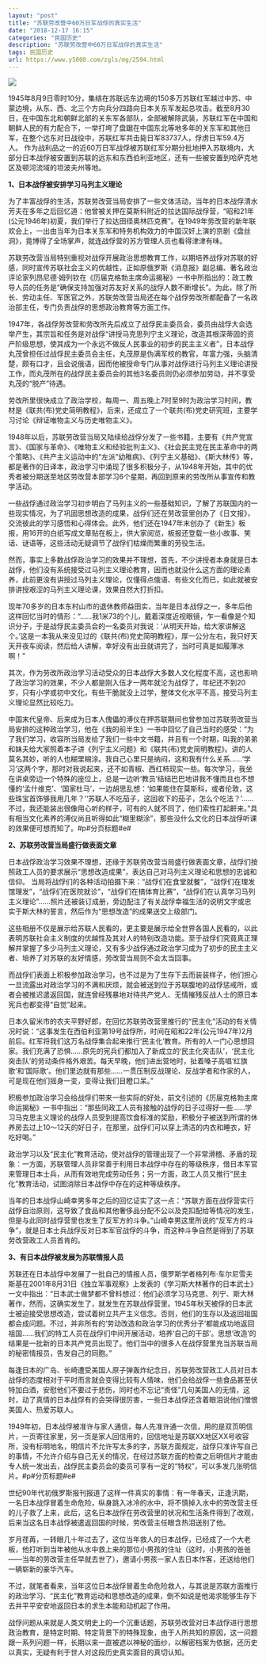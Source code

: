 ```yaml
---
layout: "post"
title: "苏联劳改营中60万日军战俘的真实生活"
date: "2018-12-17 16:15"
categories: "民国历史"
description: "苏联劳改营中60万日军战俘的真实生活"
tags: 民国历史
url: https://www.y5000.com/zgls/mg/2594.html
---
```






![](https://img.y5000.com/uploads/allimg/160508/4-16050R1264T01.jpg)

1945年8月9日零时10分，集结在苏联远东边境的150多万苏联红军越过中苏、中蒙边境，从东、西、北三个方向兵分四路向日本关东军发起总攻击。截至8月30日，在中国东北和朝鲜北部的关东军各部队，全部被解除武装，苏联红军在中国和朝鲜人民的有力配合下，一举打垮了盘踞在中国东北等地多年的关东军和其他日军，在整个远东对日战役中，苏联红军共击毙日军83737人，俘虏日军59.4万人。
作为战利品之一的近60万日军战俘被苏联红军分期分批地押入苏联境内，大部分日本战俘被安置到苏联的远东和东西伯利亚地区，还有一些被安置到哈萨克地区及顿河流域的坦波夫州等地。

**1、日本战俘被安排学习马列主义理论**

为了丰富战俘的生活，苏联劳改营当局安排了一些文体活动，当年的日本战俘清水芳夫在多年之后回忆道：他曾被关押在莫斯科附近的拉达国际战俘营，“昭和21年(公元1946年)初夏，我们举行了拉达田径奥林匹克赛”。在1949年劳改营的新年联欢会上，一出由当年为日本关东军和特务机构效力的中国汉奸上演的京剧《盘丝洞》，竟博得了全场掌声，就连战俘营的苏方管理人员也看得津津有味。

苏联劳改营当局特别重视对战俘开展政治思想教育工作，以期培养战俘对苏联的好感，同时宣传苏联社会主义的优越性，正如原俄罗斯《消息报》副总编、著名政治评论家列昂尼德·姆列钦在《历届克格勃主席命运揭秘》一书中所指出的：政工教导人员的任务是“确保支持加强对苏友好关系的战俘人数不断增长”。为此，除了所长、劳动主任、军医官之外，苏联劳改营当局还在每个战俘劳改所都配备了一名政治部主任，专门负责战俘的思想政治教育等方面工作。

1947年，各战俘劳改营和劳改所先后成立了战俘民主委员会，委员由战俘大会选举产生，其宗旨和任务是对战俘“讲授马克思列宁主义理论，改造其根深蒂固的资产阶级思想，使其成为一个永远不做反人民事业的初步的民主主义者”，日本战俘丸茂曾担任过战俘民主委员会主任，丸茂原是伪满军校的教官，年富力强，头脑清楚，颇有口才，且会说俄语，因而他被授命专门从事对战俘进行马列主义理论讲授工作，而丸茂所在的战俘民主委员会的其他3名委员则仍必须参加劳动，并不享受丸茂的“脱产”待遇。

劳改所里很快成立了政治学校，每周一、周五晚上7时至9时为政治学习时间，教材是《联共(布)党史简明教程》，后来，还成立了一个联共(布)党史研究班，主要学习讨论《辩证唯物主义与历史唯物主义》。

1948年以后，苏联劳改营当局又陆续给战俘分发了一些书籍，主要有《共产党宣言》、《国家与革命》、《唯物主义和经验批判主义》、《社会民主党在民主革命中的两个策略》、《共产主义运动中的“左派”幼稚病》、《列宁主义基础》、《斯大林传》等，都是著作的日译本，政治学习中涌现了很多积极分子，从1948年开始，其中的优秀者被分期送至地区劳改营本部学习6个星期，再回到原来的劳改所从事宣传和教学活动。

一些战俘通过政治学习初步明白了马列主义的一些基础知识，了解了苏联国内的一些现实情况，为了巩固思想改造的成果，战俘们还在劳改营里创办了《日文报》，交流彼此的学习感悟和心得体会。此外，他们还在1947年末创办了《新生》板报，用16开的白纸写成文章贴在板上，供大家阅览，板报还登载一些小故事、笑话、谜语等，这些活动无疑调节了战俘们枯燥而繁重的劳役生活。

然而，事实上多数战俘政治学习的效果并不理想，首先，不少讲授者本身就是日本战俘，他们没有系统接受过马列主义理论教育，因而也就没什么这方面的理论素养，此前更没有讲授过马列主义理论，仅懂得点俄语、有些文化而已，如此就被安排讲授艰涩的马列主义理论课，效果自然大打折扣。

现年70多岁的日本东村山市的退休教师益田实，当年是日本战俘之一，多年后他这样回忆当时的情形：“……我1米73的个儿，戴着深度近视眼镜，乍一看像是个知识分子，于是战俘民主委员会的一名委员对我说：‘从明天开始，给大家讲解这个。’这是一本我从来没见过的《联共(布)党史简明教程》，厚一公分左右，我只好天天开夜车阅读，然后给人讲解，幸好没有出丑就讲完了，当时可真是如履薄冰啊！”

其次，作为劳改所政治学习活动受众的日本战俘大多数人文化程度不高，这也影响了政治学习的效果，不少人都是刚入伍才一两年就沦为战俘了，年纪还不到20岁，只有小学或初中文化，有些干脆就没上过学，整体文化水平不高，接受马列主义理论显然比较吃力。

中国末代皇帝、后来成为日本人傀儡的溥仪在押苏联期间也曾参加过苏联劳改营当局安排的这种政治学习，他在《我的前半生》一书中回忆了自己当时的感受：“为了我们学习，收容所当局发给了我们一些中文书籍，并且有一个时期，叫我的弟弟和妹夫给大家照着本子讲《列宁主义问题》和《联共(布)党史简明教程》。讲的人莫名其妙，听的人也糊里糊涂。我自己心里只是纳闷，这和我有什么关系……‘学习’这两个字，那时对我说起来，还不如青椒、西红柿现实一些。每次学习，我坐在讲桌旁边一个特殊的座位上，总是一边听‘教员’结结巴巴地讲我不懂而且也不想懂的‘孟什维克’、‘国家杜马’，一边胡思乱想：‘如果能住在莫斯科，或者伦敦，这些珠宝首饰够我用几年？’‘苏联人不吃茄子，这回收下的茄子，怎么个吃法？’……不过，我还能装出很像用心听的样子，可有的人就不同了，他们索性打起鼾来。”具有相当文化素养的溥仪尚且听得如此“糊里糊涂”，那些没什么文化的日本战俘听课的效果便可想而知了。#p#分页标题#e#

**2、苏联劳改营当局盛行做表面文章**

日本战俘政治学习效果不理想，还缘于苏联劳改营当局盛行做表面文章，战俘们按照政工人员的要求展示“思想改造成果”，表达自己对马列主义理论和思想的忠诚和信仰。
当局将战俘们的各种活动拍摄下来：“战俘们在食堂就餐”，“战俘们在理发馆理发”，“战俘们在医院就诊”，“战俘们在搞体育比赛”，“战俘们在认真学习马列主义理论”……照片还被装订成册，旁边配注了有关战俘幸福生活的说明文字或忠实于斯大林的誓言，然后作为“思想改造”的成果送交上级部门。

这些相册不仅是展示给苏联人民看的，更主要是展示给全世界各国人民看的，以此表明苏联社会主义制度的优越性及其对人的特别改造功能。至于战俘们究竟真正理解并掌握了多少马列主义理论，又有多少战俘通过政治学习成为了初步的民主主义者、培养了对苏联的友好情感，劳改营当局则不会太当回事。

而战俘们表面上积极参加政治学习，也不过是为了生存下去而装装样子，他们担心一旦流露出对政治学习的不满和厌烦，就会被送到位于苏联腹地的战俘惩戒所，或者会被推迟遣返回国，就连曾经残暴地对待共产党人、无情摧残反战人士的原日本宪兵也都变得“自觉”起来。

日本久留米市的农夫平野好郎，在回忆苏联劳改营里推行的“民主化”活动的有关情况时说：“这事发生在西伯利亚第19号战俘所，时间在昭和22年(公元1947年)2月前后。红军将我们这万名战俘集合起来推行‘民主化’教育。所有的人一门心思想回家。我们充满了恐惧……原先的宪兵们都加入了新成立的‘民主化突击队’，‘民主化突击队’的劳动条件格外艰苦。每天早晚，他们进出营地时，扯着嗓子高唱‘红旗歌’和‘国际歌’。他们里边就有那些……一贯压制反战理论、反战学者和作家的人，可是现在他们摇身一变，变得让我们目瞪口呆。”

积极参加政治学习会给战俘们带来一些实际的好处，前文引述的《历届克格勃主席命运揭秘》一书中指出：“那些同政工人员有接触的战俘的日子过得好一些……学习马克思主义理论的战俘人员受到提高饮食标准的奖励，积极分子被送到所谓的休养房去过上10～12天的好日子，在那里，战俘们可以穿上清洁的内衣和睡衣，好吃好喝。”

政治学习以及“民主化”教育活动，使对战俘的管理出现了一个非常滑稽、矛盾的现象：一方面，苏联管理人员非常善于利用日本战俘中存在的等级秩序，借日本军官来管理日本士兵，从而有效地完成劳动任务；另一方面，政工人员又推行“民主化”教育活动，试图消除日本战俘中存在的这种等级秩序。

当年的日本战俘山崎幸男多年之后的回忆证实了这一点：“苏联方面在战俘营实行战俘自治原则，这导致了食品和其他奢侈品分配不公以及克扣配给等情况的发生，但是与此同时战俘营里也发生了反军方的斗争。”山崎幸男这里所说的“反军方的斗争”，就是日本士兵战俘反对日本军官战俘的斗争，而这种斗争自然是得到了苏联劳改营政工人员首肯的。

**3、有日本战俘被发展为苏联情报人员**

苏联还在日本战俘中发展了一批自己的情报人员，俄罗斯学者格列布·车尔尼雪夫斯基在2001年8月31日《独立军事观察》上发表的《学习斯大林著作的日本武士》一文中指出：“日本武士做梦都不曾料想过：他们必须学习马克思、列宁、斯大林著作，然而，这确实发生了，就发生在苏联战俘营里。1945年秋天被俘的日本武士被迫接受思想改造，尝试着树立共产主义信念。否则，他们的生存以及返回祖国都会成问题。不过，并非所有的‘劳动改造和政治学习的优秀分子’都能成功地返回祖国……我们的特工人员在战俘们中间开展活动，培养‘自己的干部’。思想‘改造’的结果是一批新的日本共产党员出现了。他们当中的很多人在战俘营里充当苏联当局的秘密情报员，告发自己的同胞。”

每逢日本的广岛、长崎遭受美国人原子弹轰炸纪念日，苏联劳改营政工人员对日本战俘的态度相对于平时而言就会变得比较有人情味，他们会给战俘一些食品甚至伏特加白酒，安慰他们不要过于悲伤，同时也不忘记“责怪”几句美国人的无情，这时，动了真情的日本战俘有的会哭得很厉害，一些日本战俘还含着眼泪说他们憎恨美国人、热爱苏联人。

1949年初，日本战俘被准许与家人通信，每人先准许通一次信，用的是双页明信片，一页寄往家里，另一页是家人回信用的，回信地址是苏联XX地区XX号收容所，没有标明地名，明信片不允许写太多的字，苏联方面规定，战俘只准许写自己的事情，不允许介绍与自己无关的情况，在经过苏联方面的检查之后明信片才能由专人统一发出去，战俘民主委员会的委员可享有一定的“特权”，可以多发几张明信片。#p#分页标题#e#

世纪90年代初俄罗斯报刊报道了这样一件真实的事情：有一年春天，正逢汛期，一名日本战俘冒着生命危险，纵身跳入冰冷的水中，将不慎掉入水中的劳改营主任的儿子救了上来，此后，这名日本战俘在劳改营里的状况和生活条件得到了改观，后来当这名日本战俘被遣返回国的时候，劳改营主任眼含热泪送别了他。

岁月荏苒，一转眼几十年过去了，这位当年救人的日本战俘，已经成了一个大老板，他打听到当年被他从水中救上来的那位小男孩的住址（这时，小男孩的爸爸——当年的劳改营主任早就去世了），邀请小男孩一家人去日本作客，还送给他们一辆崭新的豪华汽车。

不过，就笔者看来，当年这位日本战俘冒着生命危险救人，与其说是苏联方面推行的政治学习、“民主化”教育运动和思想改造的成果，倒不如说是他渴求能够生存下去并平平安安地返回日本的求生本能和动机起了作用。

战俘问题从来就是人类文明史上的一个沉重话题，苏联劳改营对日本战俘进行思想政治教育，是特定时期、特定背景下的特殊现象，由于人所共知的原因，这一问题跟一系列问题一样，长期以来一直被遮以神秘的面纱，以解密档案为依据，还历史以真实，无疑有利于世人对这段历史真实面目的真切认知。
